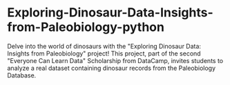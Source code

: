 # Exploring-Dinosaur-Data-Insights-from-Paleobiology-python
Delve into the world of dinosaurs with the "Exploring Dinosaur Data: Insights from Paleobiology" project! This project, part of the second "Everyone Can Learn Data" Scholarship from DataCamp, invites students to analyze a real dataset containing dinosaur records from the Paleobiology Database. 
